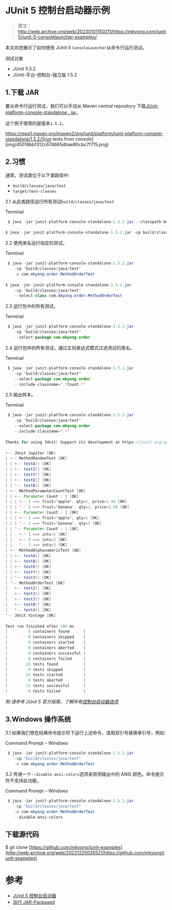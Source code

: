 # JUnit 5 控制台启动器示例

> 原文：<http://web.archive.org/web/20230101150211/https://mkyong.com/junit5/junit-5-consolelauncher-examples/>

本文向您展示了如何使用 JUnit 5 `ConsoleLauncher`从命令行运行测试。

测试对象

*   JUnit 5.5.2
*   JUnit-平台-控制台-独立版 1.5.2

## 1.下载 JAR

要从命令行运行测试，我们可以手动从 Maven central repository 下载[JUnit-platform-console-standalone . jar](http://web.archive.org/web/20221225035521/https://repo1.maven.org/maven2/org/junit/platform/junit-platform-console-standalone/)。

这个例子使用的是版本`1.5.2`。

https://repo1.maven.org/maven2/org/junit/platform/junit-platform-console-standalone/1.5.2/![run tests from console](img/d5016bb1312c674665dbae80cbc7f715.png)

## 2.习惯

通常，测试类位于以下类路径中:

*   `build/classes/java/test`
*   `target/test-classes`

2.1 从此类路径运行所有测试`build/classes/java/test`

Terminal

```java
 $ java -jar junit-platform-console-standalone-1.5.2.jar --classpath build/classes/java/test --scan-classpath

$ java -jar junit-platform-console-standalone-1.5.2.jar -cp build/classes/java/test --scan-classpath 
```

2.2 使用类名运行指定的测试。

Terminal

```java
 $ java -jar junit-platform-console-standalone-1.5.2.jar 
	-cp 'build/classes/java/test' 
	-c com.mkyong.order.MethodOrderTest

$ java -jar junit-platform-console-standalone-1.5.2.jar 
	-cp 'build/classes/java/test' 
	--select-class com.mkyong.order.MethodOrderTest 
```

2.3 运行包中的所有测试。

Terminal

```java
 $ java -jar junit-platform-console-standalone-1.5.2.jar 
	-cp 'build/classes/java/test' 
	--select-package com.mkyong.order 
```

2.4 运行包中的所有测试，通过正则表达式模式过滤测试的类名。

Terminal

```java
 $ java -jar junit-platform-console-standalone-1.5.2.jar 
	-cp 'build/classes/java/test' 
	--select-package com.mkyong.order 
	--include-classname='.*Count.*' 
```

2.5 输出样本。

Terminal

```java
 $ java -jar junit-platform-console-standalone-1.5.2.jar 
	-cp 'build/classes/java/test' 
	--select-package com.mkyong.order 
	--include-classname='.*'

Thanks for using JUnit! Support its development at https://junit.org/sponsoring

+-- JUnit Jupiter [OK]
| +-- MethodRandomTest [OK]
| | +-- testA() [OK]
| | +-- testZ() [OK]
| | +-- testY() [OK]
| | +-- testE() [OK]
| | '-- testB() [OK]
| +-- MethodParameterCountTest [OK]
| | +-- Parameter Count : 3 [OK]
| | | +-- 1 ==> fruit='apple', qty=1, price=1.99 [OK]
| | | '-- 2 ==> fruit='banana', qty=2, price=2.99 [OK]
| | +-- Parameter Count : 2 [OK]
| | | +-- 1 ==> fruit='apple', qty=1 [OK]
| | | '-- 2 ==> fruit='banana', qty=2 [OK]
| | '-- Parameter Count : 1 [OK]
| |   +-- 1 ==> ints=1 [OK]
| |   +-- 2 ==> ints=2 [OK]
| |   '-- 3 ==> ints=3 [OK]
| +-- MethodAlphanumericTest [OK]
| | +-- testA() [OK]
| | +-- testB() [OK]
| | +-- testE() [OK]
| | +-- testY() [OK]
| | '-- testZ() [OK]
| '-- MethodOrderTest [OK]
|   +-- test2() [OK]
|   +-- test3() [OK]
|   +-- test1() [OK]
|   +-- test0() [OK]
|   '-- test4() [OK]
'-- JUnit Vintage [OK]

Test run finished after 109 ms
[         9 containers found      ]
[         0 containers skipped    ]
[         9 containers started    ]
[         0 containers aborted    ]
[         9 containers successful ]
[         0 containers failed     ]
[        22 tests found           ]
[         0 tests skipped         ]
[        22 tests started         ]
[         0 tests aborted         ]
[        22 tests successful      ]
[         0 tests failed          ] 
```

*附:请参考 JUnit 5 官方指南，了解所有[控制台启动器选项](http://web.archive.org/web/20221225035521/https://junit.org/junit5/docs/current/user-guide/#running-tests-console-launcher-options)*

## 3.Windows 操作系统

3.1 如果我们想在经典命令提示符下运行上述命令，请用双引号替换单引号，例如:

Command Prompt – Windows

```java
 $ java -jar junit-platform-console-standalone-1.5.2.jar 
	-cp "build/classes/java/test"
	-c com.mkyong.order.MethodOrderTest 
```

3.2 传递一个`--disable-ansi-colors`选项来禁用输出中的 ANSI 颜色。命令提示符不支持此功能。

Command Prompt – Windows

```java
 $ java -jar junit-platform-console-standalone-1.5.2.jar 
	-cp "build/classes/java/test"
	-c com.mkyong.order.MethodOrderTest
	--disable-ansi-colors 
```

## 下载源代码

$ git clone [https://github.com/mkyong/junit-examples](http://web.archive.org/web/20221225035521/https://github.com/mkyong/junit-examples)

# 参考

*   [JUnit 5 控制台启动器](http://web.archive.org/web/20221225035521/https://junit.org/junit5/docs/current/user-guide/#running-tests-console-launcher)
*   [运行 JAR-Packaged](http://web.archive.org/web/20221225035521/https://docs.oracle.com/javase/tutorial/deployment/jar/run.html)

<input type="hidden" id="mkyong-current-postId" value="15256">
